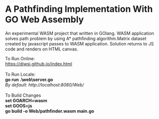 # A Pathfinding Implementation With GO Web Assembly
An experimental WASM project that written in GOlang. WASM application solves path problem by using A* pathfinding algorithm.Matrix dataset created by javascript passes to WASM application. Solution returns to JS code and renders on HTML canvas.

To Run Online: <br>
https://diwsi.github.io/index.html
<br>
<br>
To Run Locale:
<br><b>go run .\web\server.go</b><br>
<i>By default: http://localhost:8080/Web/</i>
<br>
<br>
To Build Changes
<br> <b> set GOARCH=wasm</b>
<br>  <b>set GOOS=js</b>
<br> <b> go build -o Web/pathfinder.wasm main.go</b>

